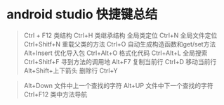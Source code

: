 android studio 快捷键总结
=========================

>Ctrl + F12   类结构
>Ctrl+H 类继承结构
>全局类定位 Ctrl+N
>全局文件定位 Ctrl+Shitf+N
>重载父类的方法 Ctrl+O
>自动生成构造函数和get/set方法  Alt+Insert
>优化导入包 Ctrl+Alt+O
>格式化代码 Ctrl+Alt+L
>全局搜索 Ctrl+Shitf+F
>寻到方法的调用地   Alt+F7
>复制当前行 Ctrl+D
>移动当前行 Alt+Shift+上下箭头
>删除行 Ctrl+Y

>Alt+Down 文件中上一个查找的字符
>Alt+UP 文件中下一个查找的字符
>Ctrl+F12 类中方法导航
